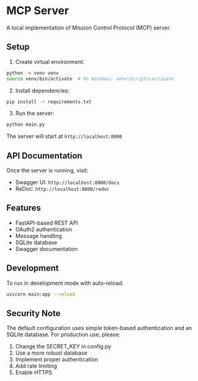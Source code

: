 # MCP Server

A local implementation of Mission Control Protocol (MCP) server.

## Setup

1. Create virtual environment:
```bash
python -m venv venv
source venv/bin/activate  # On Windows: venv\Scripts\activate
```

2. Install dependencies:
```bash
pip install -r requirements.txt
```

3. Run the server:
```bash
python main.py
```

The server will start at `http://localhost:8000`

## API Documentation

Once the server is running, visit:
- Swagger UI: `http://localhost:8000/docs`
- ReDoc: `http://localhost:8000/redoc`

## Features

- FastAPI-based REST API
- OAuth2 authentication
- Message handling
- SQLite database
- Swagger documentation

## Development

To run in development mode with auto-reload:
```bash
uvicorn main:app --reload
```

## Security Note

The default configuration uses simple token-based authentication and an SQLite database.
For production use, please:
1. Change the SECRET_KEY in config.py
2. Use a more robust database
3. Implement proper authentication
4. Add rate limiting
5. Enable HTTPS
